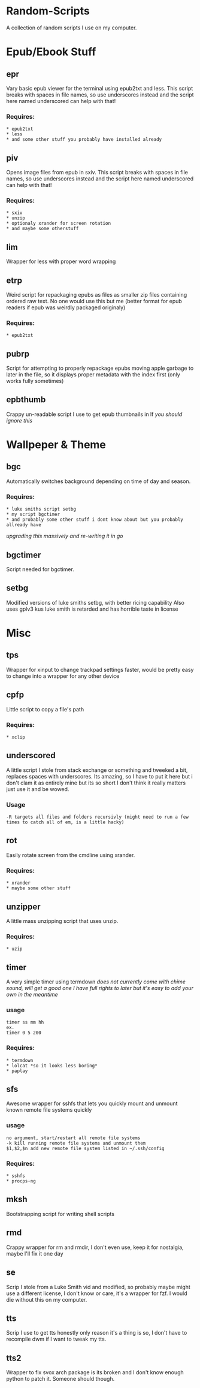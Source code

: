 # Random-Scripts
A collection of random scripts I use on my computer.

# Epub/Ebook Stuff 

## epr
Vary basic epub viewer for the terminal using epub2txt and less. This script breaks with spaces in file names, so use underscores instead and the script here named underscored can help with that!

### Requires:
	* epub2txt
	* less
	* and some other stuff you probably have installed already

## piv
Opens image files from epub in sxiv. This script breaks with spaces in file names, so use underscores instead and the script here named underscored can help with that!

### Requires:
	* sxiv
	* unzip
	* optionaly xrander for screen rotation
	* and maybe some otherstuff

## lim
Wrapper for less with proper word wrapping

## etrp
Weird script for repackaging epubs as files as smaller zip files containing ordered raw text. No one would use this but me (better format for epub readers if epub was weirdly packaged originaly)
### Requires:
	* epub2txt

## pubrp
Script for attempting to properly repackage epubs moving apple garbage to later in the file, so it displays proper metadata with the index first (only works fully sometimes)

## epbthumb
Crappy un-readable script I use to get epub thumbnails in lf *you should ignore this*

# Wallpeper & Theme

## bgc
Automatically switches background depending on time of day and season.
### Requires:
	* luke smiths script setbg
	* my script bgctimer
	* and probably some other stuff i dont know about but you probably allready have
*upgrading this massively and re-writing it in go*

## bgctimer
Script needed for bgctimer.

## setbg
Modified versions of luke smiths setbg, with better ricing capability
Also uses gplv3 kus luke smith is retarded and has horrible taste in license 


# Misc

## tps
Wrapper for xinput to change trackpad settings faster, would be pretty easy to change into a wrapper for any other device

## cpfp
Little script to copy a file's path
### Requires:
	* xclip

## underscored
A little script I stole from stack exchange or something and tweeked a bit, replaces spaces with underscores. Its amazing, so I have to put it here but i don't clam it as entirely mine but its so short I don't think it really matters just use it and be wowed.
### Usage
	-R targets all files and folders recursivly (might need to run a few times to catch all of em, is a little hacky)

## rot
Easily rotate screen from the cmdline using xrander.
### Requires:
	* xrander
	* maybe some other stuff

## unzipper
A little mass unzipping script that uses unzip.
### Requires:
	* uzip

## timer
A very simple timer using termdown
*does not currently come with chime sound, will get a good one I have full rights to later but it's easy to add your own in the meantime*
### usage
	timer ss mm hh
	ex.
	timer 0 5 200
### Requires:
	* termdown
	* lolcat *so it looks less boring*
	* paplay

## sfs
Awesome wrapper for sshfs that lets you quickly mount and unmount known remote file systems quickly
### usage
	no argument, start/restart all remote file systems 
	-k kill running remote file systems and unmount them
	$1,$2,$n add new remote file system listed in ~/.ssh/config
### Requires:
	* sshfs
	* procps-ng

## mksh 
Bootstrapping script for writing shell scripts

## rmd
Crappy wrapper for rm and rmdir, I don't even use, keep it for nostalgia, maybe I'll fix it one day

## se 
Scrip I stole from a Luke Smith vid and modified, so probably maybe might use a different license, I don't know or care, it's a wrapper for fzf. I would die without this on my computer.

## tts
Scrip I use to get tts honestly only reason it's a thing is so, I don't have to recompile dwm if I want to tweak my tts.

## tts2
Wrapper to fix svox arch package is its broken and I don't know enough python to patch it. Someone should though.
